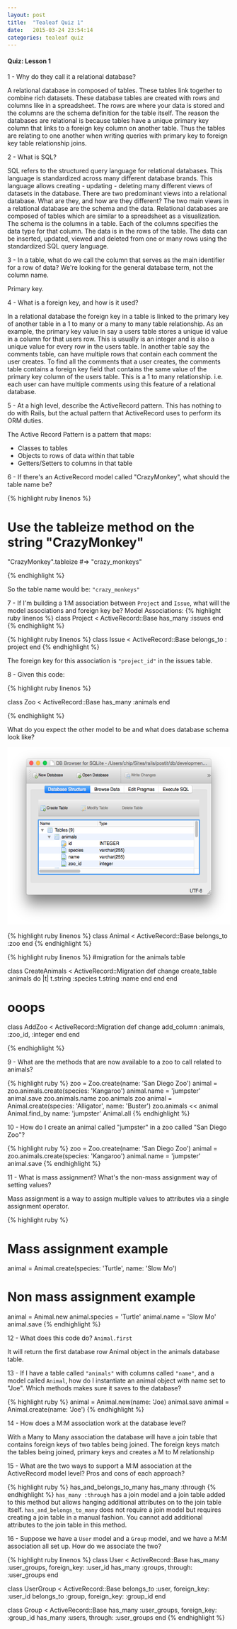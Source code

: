 ```yaml
---
layout: post
title:  "Tealeaf Quiz 1"
date:   2015-03-24 23:54:14
categories: tealeaf quiz
---
```




<h4>Quiz: Lesson 1</h4>


1 - Why do they call it a relational database?

   A relational database in composed of tables. These tables link together to combine rich datasets. These database tables are created with rows and columns like in a spreadsheet. The rows are where your data is stored and the columns are the schema definition for the table itself. The reason the databases are relational is because tables have a unique primary key column that links to a foreign key column on another table. Thus the tables are relating to one another when writing queries with primary key to foreign key table relationship joins.

2 - What is SQL?

   SQL refers to the structured query language for relational databases. This language is standardized across many different database brands. This language allows creating - updating - deleting many different views of datasets in the database.
   There are two predominant views into a relational database. What are they, and how are they different?
   The two main views in a relational database are the schema and the data. Relational databases are composed of tables which are similar to a spreadsheet as a visualization. The schema is the columns in a table. Each of the columns specifies the data type for that column. The data is in the rows of the table. The data can be inserted, updated, viewed and deleted from one or many rows using the standardized SQL query language.
	
3 - In a table, what do we call the column that serves as the main identifier for a row of data? We're looking for the general database term, not the column name.
   
   Primary key.

4 - What is a foreign key, and how is it used?
 
   In a relational database the foreign key in a table is linked to the primary key of another table in a 1 to many or a many to many table relationship. As an example, the primary key value in say a users table stores a unique id value in a column for that users row. This is usually is an integer and is also a unique value for every row in the users table. In another table say the comments table, can have multiple rows that contain each comment the user creates. To find all the comments that a user creates, the comments table contains a foreign key field that contains the same value of the primary key column of the users table. This is a 1 to many relationship. i.e. each user can have multiple comments using this feature of a relational database.
	
5 - At a high level, describe the ActiveRecord pattern. This has nothing to do with Rails, but the actual pattern that ActiveRecord uses to perform its ORM duties.

   The Active Record Pattern is a pattern that maps:

   * Classes to tables
   * Objects to rows of data within that table
   * Getters/Setters to columns in that table 

6 - If there's an ActiveRecord model called "CrazyMonkey", what should the table name be?  

{% highlight ruby linenos %}
# Use the tableize method on the string "CrazyMonkey"

"CrazyMonkey".tableize
 #=> "crazy_monkeys"
 
{% endhighlight %}


So the table name would be: ```"crazy_monkeys"```


7 - If I'm building a 1:M association between ```Project``` and ```Issue```, what will the model associations and foreign key be?
Model Associations:
{% highlight ruby linenos %}
class Project < ActiveRecord::Base
  has_many :issues
end
{% endhighlight %}

{% highlight ruby linenos %}
class Issue < ActiveRecord::Base
  belongs_to : project
end
{% endhighlight %}

The foreign key for this association is ```"project_id"``` in the issues table.


8 -  Given this code:

{% highlight ruby linenos %}

class Zoo < ActiveRecord::Base
  has_many :animals
end

{% endhighlight %}

What do you expect the other model to be and what does database schema look like?

<img src="/images/animal_schema.png" alt="Screen Shot 2015-03-24 at 10.14.08 PM" width="549" height="400" />

{% highlight ruby linenos %}
class Animal < ActiveRecord::Base
  belongs_to :zoo
end
{% endhighlight %}

{% highlight ruby linenos %}
#migration for the animals table

class CreateAnimals < ActiveRecord::Migration
 def change
   create_table :animals do |t|
     t.string :species
     t.string :name
   end
 end
end

# ooops

class AddZoo < ActiveRecord::Migration
  def change
    add_column :animals, :zoo_id, :integer
  end
end

{% endhighlight %}


9 - What are the methods that are now available to a zoo to call related to animals?

{% highlight ruby %}
zoo = Zoo.create(name: 'San Diego Zoo')
animal = zoo.animals.create(species: 'Kangaroo')
animal.name = 'jumpster'
animal.save
zoo.animals.name
zoo.animals
zoo
animal = Animal.create(species: 'Alligator', name: 'Buster')
zoo.animals << animal
Animal.find_by name: 'jumpster'
Animal.all
{% endhighlight %}

10 - How do I create an animal called "jumpster" in a zoo called "San Diego Zoo"?

{% highlight ruby %}
zoo = Zoo.create(name: 'San Diego Zoo')
animal = zoo.animals.create(species: 'Kangaroo')
animal.name = 'jumpster'
animal.save
{% endhighlight %}

11 -  What is mass assignment? What's the non-mass assignment way of setting values?

Mass assignment is a way to assign multiple values to attributes via a single assignment operator.

{% highlight ruby %}
# Mass assignment example

animal = Animal.create(species: 'Turtle', name: 'Slow Mo')

# Non mass assignment example

animal = Animal.new
animal.species = 'Turtle'
animal.name = 'Slow Mo'
animal.save
{% endhighlight %}

12 - What does this code do? ```Animal.first```

It will return the first database row Animal object in the animals database table.

13 - If I have a table called ```"animals"``` with columns called ```"name"```, and a model called ```Animal```, how do I instantiate an animal object with name set to "Joe". Which methods makes sure it saves to the database?

{% highlight ruby %}
animal = Animal.new(name: 'Joe)
animal.save
animal = Animal.create(name: 'Joe')
{% endhighlight %}

14 - How does a M:M association work at the database level?

With a Many to Many association the database will have a join table that contains foreign keys of two tables being joined. The foreign keys match the tables being joined, primary keys and creates a M to M relationship

15 - What are the two ways to support a M:M association at the ActiveRecord model level? Pros and cons of each approach?

{% highlight ruby %}
has_and_belongs_to_many
has_many :through
{% endhighlight %}
```has_many :through``` has a join model and a join table added to this method but allows hanging additional attributes on to the join table itself. ```has_and_belongs_to_many``` does not require a join model but requires creating a join table in a manual fashion. You cannot add additional attributes to the join table in this method.

16 - Suppose we have a ```User``` model and a ```Group``` model, and we have a M:M association all set up. How do we associate the two?

{% highlight ruby linenos %}
class User < ActiveRecord::Base
  has_many :user_groups, foreign_key: :user_id
  has_many :groups, through: :user_groups
end

class UserGroup < ActiveRecord::Base
  belongs_to :user, foreign_key: :user_id 
  belongs_to :group, foreign_key: :group_id
end

class Group < ActiveRecord::Base
  has_many :user_groups, foreign_key: :group_id 
  has_many :users, through: :user_groups
end
{% endhighlight %}